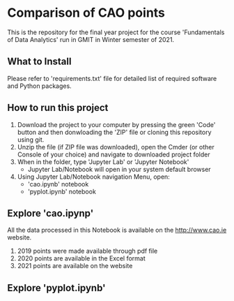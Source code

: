 # Comparison of CAO points

This is the repository for the final year project for the course 'Fundamentals of Data Analytics' run in GMIT in Winter semester of 2021.


## What to Install

Please refer to 'requirements.txt' file for detailed list of required software and Python packages.


## How to run this project
1. Download the project to your computer by pressing the green 'Code' button and then donwloading the 'ZIP' file or cloning this repository using git.
2. Unzip the file (if ZIP file was downloaded), open the Cmder (or other Console of your choice) and navigate to downloaded project folder
3. When in the folder, type 'Jupyter Lab' or 'Jupyter Notebook'
    - Jupyter Lab/Notebook will open in your system default browser
4. Using Jupyter Lab/Notebook navigation Menu, open:
    - 'cao.ipynb' notebook 
    - 'pyplot.ipynb' notebook


## Explore 'cao.ipynp'

All the data processed in this Notebook is available on the  http://www.cao.ie website.

1. 2019 points were made available through pdf file
2. 2020 points are available in the Excel format
3. 2021 points are available on the website


## Explore 'pyplot.ipynb'